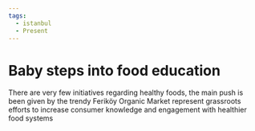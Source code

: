 ```yaml
---
tags:
  - istanbul
  - Present
---
```

# Baby steps into food education

There are very few initiatives regarding healthy foods, the main push is been given by the trendy Feriköy Organic Market represent grassroots efforts to increase consumer knowledge and engagement with healthier food systems
